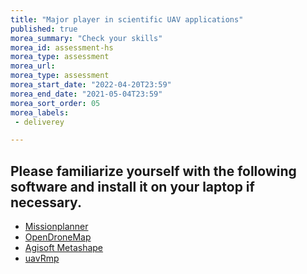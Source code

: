 ```yaml
---
title: "Major player in scientific UAV applications"
published: true
morea_summary: "Check your skills"
morea_id: assessment-hs
morea_type: assessment
morea_url: 
morea_type: assessment
morea_start_date: "2022-04-20T23:59"
morea_end_date: "2021-05-04T23:59"
morea_sort_order: 05
morea_labels:
 - deliverey

---
```


## Please familiarize yourself with the following software and install it on your laptop if necessary.

* [Missionplanner](https://ardupilot.org/planner/)
* [OpenDroneMap](https://www.opendronemap.org/)
* [Agisoft Metashape](https://www.agisoft.com/)
* [uavRmp](https://gisma.github.io/uavRmp/)

